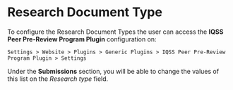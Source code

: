 # Research Document Type

To configure the Research Document Types the user can access the **IQSS Peer Pre-Review Program Plugin** configuration on:

```
Settings > Website > Plugins > Generic Plugins > IQSS Peer Pre-Review Program Plugin > Settings
```

Under the **Submissions** section, you will be able to change the values of this list on the *Research type* field.